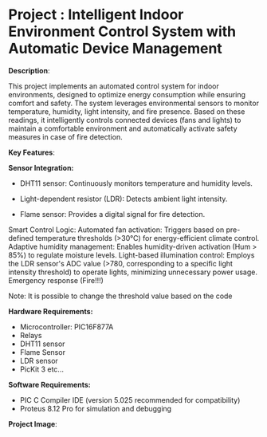 
# Project : Intelligent Indoor Environment Control System with Automatic Device Management

**Description**:

This project implements an automated control system for indoor environments, designed to optimize energy consumption while ensuring comfort and safety. The system leverages environmental sensors to monitor temperature, humidity, light intensity, and fire presence. Based on these readings, it intelligently controls connected devices (fans and lights) to maintain a comfortable environment and automatically activate safety measures in case of fire detection.

 **Key Features**:

**Sensor Integration:**

   + DHT11 sensor: Continuously monitors temperature and humidity levels.
   
   + Light-dependent resistor (LDR): Detects ambient light intensity.
   
   + Flame sensor: Provides a digital signal for fire detection.

Smart Control Logic:
Automated fan activation: Triggers based on pre-defined temperature thresholds (>30°C) for energy-efficient climate control.
Adaptive humidity management: Enables humidity-driven activation (Hum > 85%) to regulate moisture levels.
Light-based illumination control: Employs the LDR sensor's ADC value (>780, corresponding to a specific light intensity threshold) to operate lights, minimizing unnecessary power usage.
Emergency response (Fire!!!) 

Note: It is possible to change the threshold value based on the code

**Hardware Requirements:**
+ Microcontroller: PIC16F877A
+ Relays
+ DHT11 sensor
+ Flame Sensor
+ LDR sensor
+ PicKit 3 
etc...

**Software Requirements:**

+ PIC C Compiler IDE (version 5.025 recommended for compatibility)
+ Proteus 8.12 Pro for simulation and debugging
  
**Project Image**:

